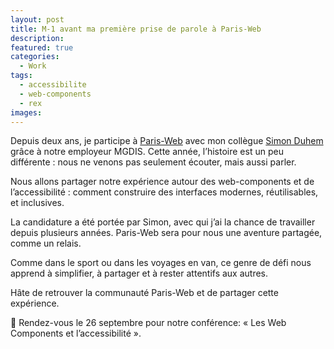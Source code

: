```yaml
---
layout: post
title: M-1 avant ma première prise de parole à Paris-Web
description:
featured: true
categories:
  - Work
tags:
  - accessibilite
  - web-components
  - rex
images:
---
```


Depuis deux ans, je participe à [Paris-Web](/events/paris-web-2025.html) avec mon collègue [Simon Duhem](https://www.linkedin.com/in/simonduhem?utm_source=share&utm_campaign=share_via&utm_content=profile&utm_medium=ios_app) grâce à notre employeur MGDIS. Cette année, l’histoire est un peu différente : nous ne venons pas seulement écouter, mais aussi parler.

Nous allons partager notre expérience autour des web-components et de l’accessibilité : comment construire des interfaces modernes, réutilisables, et inclusives.

La candidature a été portée par Simon, avec qui j’ai la chance de travailler depuis plusieurs années. Paris-Web sera pour nous une aventure partagée, comme un relais.

Comme dans le sport ou dans les voyages en van, ce genre de défi nous apprend à simplifier, à partager et à rester attentifs aux autres.

Hâte de retrouver la communauté Paris-Web et de partager cette expérience.

📅 Rendez-vous le 26 septembre pour notre conférence: « Les Web Components et l’accessibilité ».
